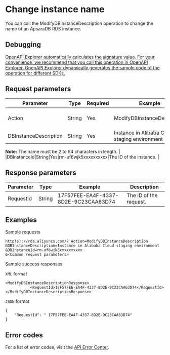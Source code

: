 # Change instance name

You can call the ModifyDBInstanceDescription operation to change the name of an ApsaraDB RDS instance.

## Debugging

[OpenAPI Explorer automatically calculates the signature value. For your convenience, we recommend that you call this operation in OpenAPI Explorer. OpenAPI Explorer dynamically generates the sample code of the operation for different SDKs.](https://api.aliyun.com/#product=Rds&api=ModifyDBInstanceDescription&type=RPC&version=2014-08-15)

## Request parameters

|Parameter|Type|Required|Example|Description|
|---------|----|--------|-------|-----------|
|Action|String|Yes|ModifyDBInstanceDescription|The operation that you want to perform. Set the value to **ModifyDBInstanceDescription**. |
|DBInstanceDescription|String|Yes|Instance in Alibaba Cloud staging environment|The name of the instance.

 **Note:** The name must be 2 to 64 characters in length. |
|DBInstanceId|String|Yes|rm-uf6wjk5xxxxxxxxxx|The ID of the instance. |

## Response parameters

|Parameter|Type|Example|Description|
|---------|----|-------|-----------|
|RequestId|String|17F57FEE-EA4F-4337-8D2E-9C23CAA63D74|The ID of the request. |

## Examples

Sample requests

```
http(s)://rds.aliyuncs.com/? Action=ModifyDBInstanceDescription
&DBInstanceDescription=Instance in Alibaba Cloud staging environment
&DBInstanceId=rm-uf6wjk5xxxxxxxxxx
&<Common request parameters>
```

Sample success responses

`XML` format

```
<ModifyDBInstanceDescriptionResponse>
           <RequestId>17F57FEE-EA4F-4337-8D2E-9C23CAA63D74</RequestId>
</ModifyDBInstanceDescriptionResponse>
```

`JSON` format

```
{
    "RequestId": " 17F57FEE-EA4F-4337-8D2E-9C23CAA63D74"
}
```

## Error codes

For a list of error codes, visit the [API Error Center](https://error-center.alibabacloud.com/status/product/Rds).

